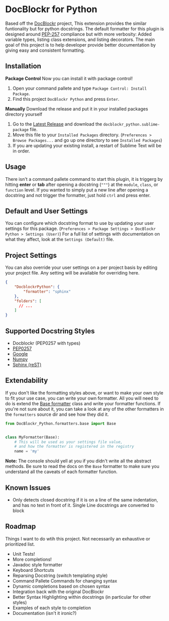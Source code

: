 DocBlockr for Python
====================
Based off the [DocBlockr](https://github.com/spadgos/sublime-jsdocs) project, This extension provides the similar funtionality but for python docstrings.
The default formatter for this plugin is designed around [PEP-257](https://www.python.org/dev/peps/pep-0257/) compliance but with more verbosity: Added variable types, listing class extensions, and listing decorators.
The main goal of this project is to help developer provide better documentation by giving easy and consistent formatting.


Installation
------------
**Package Control**
Now you can install it with package control!

1. Open your command pallete and type `Package Control: Install Package`.
1. Find this project `DocBlockr Python` and press `Enter`.

**Manually**
Download the release and put it in your installed packages directory yourself

1. Go to the [Latest Release](https://github.com/adambullmer/sublime-docblockr-python/releases/latest) and download the `docblockr_python.sublime-package` file.
1. Move this file to your `Installed Packages` directory. (`Preferences > Browse Packages...` and go up one directory to see `Installed Packages`)
1. If you are updating your existing install, a restart of Sublime Text will be in order.


Usage
-----
There isn't a command pallete command to start this plugin, it is triggerg by hitting **enter** or **tab** after opening a docstring (`"""`) at the `module`, `class`, or `function` level.
If you wanted to simply put a new line after opening a docstring and not trigger the formatter, just hold `ctrl` and press enter.


Default and User Settings
-------------------------
You can configure which docstring format to use by updating your user settings for this package. (`Preferences > Package Settings > DocBlockr Python > Settings (User)`)
For a full list of settings with documentation on what they affect, look at the `Settings (Default)` file.


Project Settings
----------------
You can also override your user settings on a per project basis by editing your project file. Any setting will be available for overriding here.

```json
{
	"DocblockrPython": {
		"formatter": "sphinx"
	},
	"folders": [
	  // ...
	]
}
```


Supported Docstring Styles
--------------------------
- Docblockr (PEP0257 with types)
- [PEP0257](https://www.python.org/dev/peps/pep-0257/)
- [Google](https://google.github.io/styleguide/pyguide.html#Comments)
- [Numpy](https://github.com/numpy/numpy/blob/master/doc/HOWTO_DOCUMENT.rst.txt)
- [Sphinx (reST)](https://pythonhosted.org/an_example_pypi_project/sphinx.html)


Extendability
-------------
If you don't like the formatting styles above, or want to make your own style to fit your use case, you can write your own formatter.
All you will need to do is extend the [Base formatter](https://github.com/adambullmer/sublime-docblockr-python/blob/master/formatters/base.py#L32) class and write your formatter functions.
If you're not sure about it, you can take a look at any of the other formatters in the `formatters` source dir and see how they did it.

```py
from DocBlockr_Python.formatters.base import Base


class MyFormatter(Base):
    # This will be used as your settings file value,
    # and how the formatter is registered in the registry
    name = 'my'
```

**Note:** The console should yell at you if you didn't write all the abstract methods. Be sure to read the docs on the `Base` formatter
to make sure you understand all the caveats of each formatter function.


Known Issues
------------
- Only detects closed docstring if it is on a line of the same indentation, and has no text in front of it. Single Line docstrings are converted to block


Roadmap
-------
Things I want to do wtih this project. Not necessarily an exhaustive or prioritized list.

- Unit Tests!
- More completions!
- Javadoc style formatter
- Keyboard Shortcuts
- Reparsing Docstring (switch templating style)
- Command Pallete Commands for changing syntax
- Dynamic completions based on chosen syntax
- Integration back with the original DocBlockr
- Better Syntax Highlighting within docstrings (in particular for other styles)
- Examples of each style to completion
- Documentation (isn't it ironic?)
